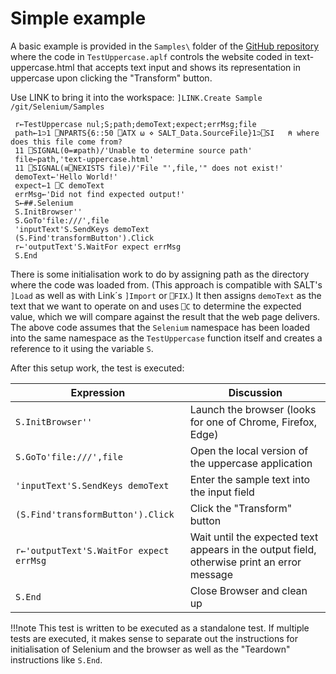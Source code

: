 # Simple example

A basic example is provided in the `Samples\` folder of the [GitHub repository](https://github.com/Dyalog/Selenium) where the code in `TestUppercase.aplf` controls the website coded in text-uppercase.html that accepts text input and shows its representation in uppercase upon clicking the "Transform" button.

Use LINK to bring it into the workspace:
`]LINK.Create Sample /git/Selenium/Samples`


````
 r←TestUppercase nul;S;path;demoText;expect;errMsg;file
 path←1⊃1 ⎕NPARTS{6::50 ⎕ATX ⍵ ⋄ SALT_Data.SourceFile}1⊃⎕SI   ⍝ where does this file come from?
 11 ⎕SIGNAL(0=≢path)/'Unable to determine source path'
 file←path,'text-uppercase.html'
 11 ⎕SIGNAL(≡⎕NEXISTS file)/'File "',file,'" does not exist!'
 demoText←'Hello World!'
 expect←1 ⎕C demoText
 errMsg←'Did not find expected output!'
 S←##.Selenium
 S.InitBrowser''
 S.GoTo'file:///',file
 'inputText'S.SendKeys demoText
 (S.Find'transformButton').Click
 r←'outputText'S.WaitFor expect errMsg
 S.End
 ````

There is some initialisation work to do by assigning path as the directory where the code was loaded from. (This approach is compatible with SALT's `]Load` as well as with Link´s `]Import` or `⎕FIX`.) It then assigns `demoText` as the text that we want to operate on and uses `⎕C` to determine the expected value, which we will compare against the result that the web page delivers.
 The above code assumes that the `Selenium` namespace has been loaded into the same namespace as the `TestUppercase` function itself and creates a reference to it using the variable `S`.

After this setup work, the test is executed:

Expression | Discussion
-----------|-------------------
 `S.InitBrowser''` | Launch the browser (looks for one of Chrome, Firefox, Edge)
 `S.GoTo'file:///',file` | Open the local version of the uppercase application
 `'inputText'S.SendKeys demoText` | Enter the sample text into the input field
 `(S.Find'transformButton').Click` | Click the "Transform" button
 `r←'outputText'S.WaitFor expect errMsg` | Wait until the expected text appears in the output field, otherwise print an error message
 `S.End` | Close Browser and clean up


!!!note
   This test is written to be executed as a standalone test. If multiple tests are executed, it makes sense to separate out the instructions for initialisation of Selenium and the browser as well as the "Teardown" instructions like `S.End`.